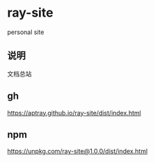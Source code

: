 # ray-site

personal site

## 说明

文档总站

## gh

https://aptray.github.io/ray-site/dist/index.html

## npm

https://unpkg.com/ray-site@1.0.0/dist/index.html
